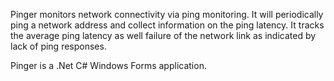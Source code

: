 Pinger monitors network connectivity via ping monitoring.  It will periodically ping a network address and collect
information on the ping latency.  It tracks the average ping latency as well failure of the network link as
indicated by lack of ping responses.

Pinger is a .Net C# Windows Forms application.
